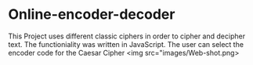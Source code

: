 # Online-encoder-decoder

This Project uses different classic ciphers in order to cipher and decipher text. 
The functioniality was written in JavaScript.
The user can select the encoder code for the Caesar Cipher
<img src="images/Web-shot.png>

